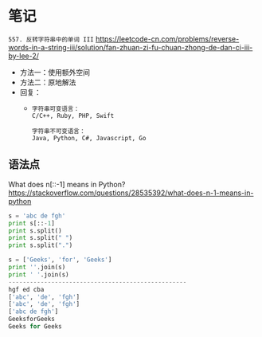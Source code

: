 
# 笔记

`557. 反转字符串中的单词 III` https://leetcode-cn.com/problems/reverse-words-in-a-string-iii/solution/fan-zhuan-zi-fu-chuan-zhong-de-dan-ci-iii-by-lee-2/
- 方法一：使用额外空间
- 方法二：原地解法
- 回复：
  * > 
    ```
    字符串可变语言：
    C/C++, Ruby, PHP, Swift

    字符串不可变语言：
    Java, Python, C#, Javascript, Go
    ```

## 语法点

What does n[::-1] means in Python? https://stackoverflow.com/questions/28535392/what-does-n-1-means-in-python

```py
s = 'abc de fgh'
print s[::-1]
print s.split()
print s.split(" ")
print s.split(".")

s = ['Geeks', 'for', 'Geeks']
print ''.join(s)
print ' '.join(s)
--------------------------------------------------
hgf ed cba
['abc', 'de', 'fgh']
['abc', 'de', 'fgh']
['abc de fgh']
GeeksforGeeks
Geeks for Geeks
```
